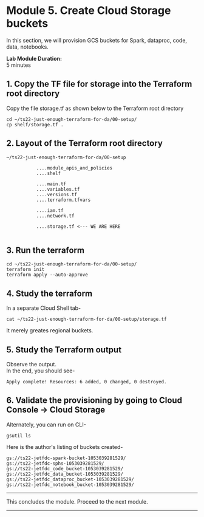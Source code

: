 # Module 5. Create Cloud Storage buckets
 
In this section, we will provision GCS buckets for Spark, dataproc, code, data, notebooks. <br>

**Lab Module Duration:** <br>
5 minutes 


## 1. Copy the TF file for storage into the Terraform root directory
Copy the file storage.tf as shown below to the Terraform root directory<br>
```
cd ~/ts22-just-enough-terraform-for-da/00-setup/
cp shelf/storage.tf .
```

## 2. Layout of the Terraform root directory
```
~/ts22-just-enough-terraform-for-da/00-setup

           ....module_apis_and_policies
           ....shelf

           ....main.tf
           ....variables.tf
           ....versions.tf
           ....terraform.tfvars 
           
           ....iam.tf
           ....network.tf
                
           ....storage.tf <--- WE ARE HERE
           
```

## 3. Run the terraform
```
cd ~/ts22-just-enough-terraform-for-da/00-setup/
terraform init
terraform apply --auto-approve
```
 
## 4. Study the terraform
In a separate Cloud Shell tab-
```
cat ~/ts22-just-enough-terraform-for-da/00-setup/storage.tf
```
It merely greates regional buckets.


## 5. Study the Terraform output
Observe the output.<br>
In the end, you should see-<br>
 ```
Apply complete! Resources: 6 added, 0 changed, 0 destroyed.
 ```
 
## 6. Validate the provisioning by going to Cloud Console -> Cloud Storage
Alternately, you can run on CLI-
 ```
gsutil ls
```

Here is the author's listing of buckets created-
 ``` 
gs://ts22-jetfdc-spark-bucket-1053039281529/
gs://ts22-jetfdc-sphs-1053039281529/
gs://ts22-jetfdc_code_bucket-1053039281529/
gs://ts22-jetfdc_data_bucket-1053039281529/
gs://ts22-jetfdc_dataproc_bucket-1053039281529/
gs://ts22-jetfdc_notebook_bucket-1053039281529/
 ```

<hr>

This concludes the module. Proceed to the next module.

<hr>
 
